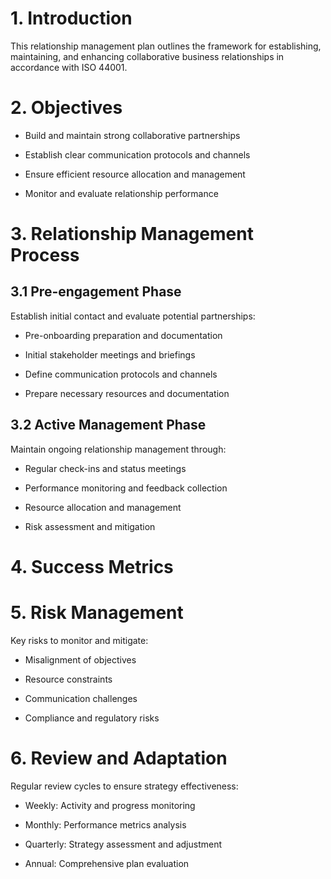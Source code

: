 # 1. Introduction

This relationship management plan outlines the framework for establishing, maintaining, and enhancing collaborative business relationships in accordance with ISO 44001.

# 2. Objectives

- Build and maintain strong collaborative partnerships

- Establish clear communication protocols and channels

- Ensure efficient resource allocation and management

- Monitor and evaluate relationship performance

# 3. Relationship Management Process

## 3.1 Pre-engagement Phase

Establish initial contact and evaluate potential partnerships:

- Pre-onboarding preparation and documentation

- Initial stakeholder meetings and briefings

- Define communication protocols and channels

- Prepare necessary resources and documentation

## 3.2 Active Management Phase

Maintain ongoing relationship management through:

- Regular check-ins and status meetings

- Performance monitoring and feedback collection

- Resource allocation and management

- Risk assessment and mitigation

# 4. Success Metrics

<!-- Unsupported block type: table -->

# 5. Risk Management

Key risks to monitor and mitigate:

- Misalignment of objectives

- Resource constraints

- Communication challenges

- Compliance and regulatory risks

# 6. Review and Adaptation

Regular review cycles to ensure strategy effectiveness:

- Weekly: Activity and progress monitoring

- Monthly: Performance metrics analysis

- Quarterly: Strategy assessment and adjustment

- Annual: Comprehensive plan evaluation